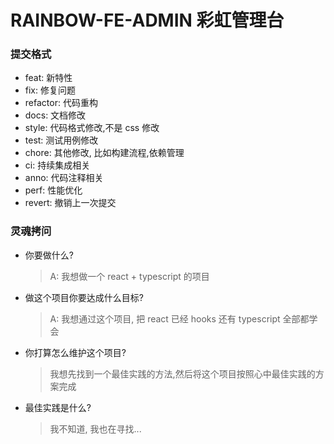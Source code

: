 # RAINBOW-FE-ADMIN 彩虹管理台

### 提交格式

- feat: 新特性
- fix: 修复问题
- refactor: 代码重构
- docs: 文档修改
- style: 代码格式修改,不是 css 修改
- test: 测试用例修改
- chore: 其他修改, 比如构建流程,依赖管理
- ci: 持续集成相关
- anno: 代码注释相关
- perf: 性能优化
- revert: 撤销上一次提交

### 灵魂拷问

- 你要做什么?
  > A: 我想做一个 react + typescript 的项目
- 做这个项目你要达成什么目标?
  > A: 我想通过这个项目, 把 react 已经 hooks 还有 typescript 全部都学会
- 你打算怎么维护这个项目?
  > 我想先找到一个最佳实践的方法,然后将这个项目按照心中最佳实践的方案完成
- 最佳实践是什么?
  > 我不知道, 我也在寻找...
